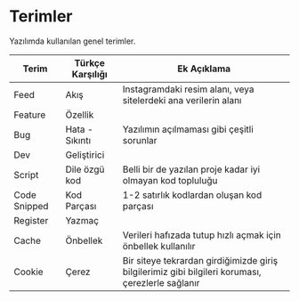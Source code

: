 # Terimler

Yazılımda kullanılan genel terimler.

| Terim | Türkçe Karşılığı | Ek Açıklama |
|-------|------------------|-------------|
| Feed | Akış | Instagramdaki resim alanı, veya sitelerdeki ana verilerin alanı |
| Feature | Özellik | |
| Bug | Hata - Sıkıntı | Yazılımın açılmaması gibi çeşitli sorunlar |
| Dev | Geliştirici | |
| Script | Dile özgü kod | Belli bir de yazılan proje kadar iyi olmayan kod topluluğu |
| Code Snipped | Kod Parçası | 1-2 satırlık kodlardan oluşan kod parçası |
| Register | Yazmaç | |
| Cache | Önbellek | Verileri hafızada tutup hızlı açmak için önbellek kullanılır |
| Cookie | Çerez | Bir siteye tekrardan girdiğimizde giriş bilgilerimiz gibi bilgileri koruması, çerezlerle sağlanır |
